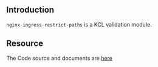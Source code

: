 ## Introduction

`nginx-ingress-restrict-paths` is a KCL validation module.

## Resource

The Code source and documents are [here](https://github.com/kcl-lang/modules/tree/main/nginx-ingress-restrict-paths)
